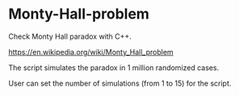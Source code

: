 # Monty-Hall-problem
Check Monty Hall paradox with C++.

https://en.wikipedia.org/wiki/Monty_Hall_problem

The script simulates the paradox in 1 million randomized cases.

User can set the number of simulations (from 1 to 15) for the script.
